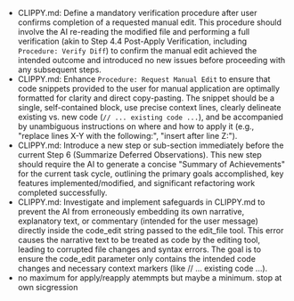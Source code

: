 - CLIPPY.md: Define a mandatory verification procedure after user confirms completion of a requested manual edit. This procedure should involve the AI re-reading the modified file and performing a full verification (akin to Step 4.4 Post-Apply Verification, including `Procedure: Verify Diff`) to confirm the manual edit achieved the intended outcome and introduced no new issues before proceeding with any subsequent steps.
- CLIPPY.md: Enhance `Procedure: Request Manual Edit` to ensure that code snippets provided to the user for manual application are optimally formatted for clarity and direct copy-pasting. The snippet should be a single, self-contained block, use precise context lines, clearly delineate existing vs. new code (`// ... existing code ...`), and be accompanied by unambiguous instructions on where and how to apply it (e.g., "replace lines X-Y with the following:", "insert after line Z:").
- CLIPPY.md: Introduce a new step or sub-section immediately before the current Step 6 (Summarize Deferred Observations). This new step should require the AI to generate a concise "Summary of Achievements" for the current task cycle, outlining the primary goals accomplished, key features implemented/modified, and significant refactoring work completed successfully.
- CLIPPY.md: Investigate and implement safeguards in CLIPPY.md to prevent the AI from erroneously embedding its own narrative, explanatory text, or commentary (intended for the user message) directly inside the code_edit string passed to the edit_file tool. This error causes the narrative text to be treated as code by the editing tool, leading to corrupted file changes and syntax errors. The goal is to ensure the code_edit parameter only contains the intended code changes and necessary context markers (like // ... existing code ...).
- no maximum for apply/reapply atemmpts but maybe a minimum. stop at own sicgression
